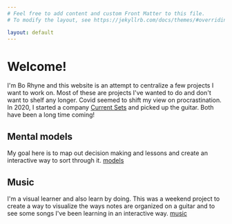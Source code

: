 ```yaml
---
# Feel free to add content and custom Front Matter to this file.
# To modify the layout, see https://jekyllrb.com/docs/themes/#overriding-theme-defaults

layout: default
---
```


# Welcome!
I'm Bo Rhyne and this website is an attempt to centralize a few projects I want to work on. Most of these are projects I've wanted to do and don't want to shelf any longer. Covid seemed to shift my view on procrastination. In 2020, I started a company [Current Sets](https://currentsets.com/) and picked up the guitar. Both have been a long time coming!

## Mental models
My goal here is to map out decision making and lessons and create an interactive way to sort through it. [models](/blog/)

## Music  
I'm a visual learner and also learn by doing. This was a weekend project to create a way to visualize the ways notes are organized on a guitar and to see some songs I've been learning in an interactive way. [music](/music/)
